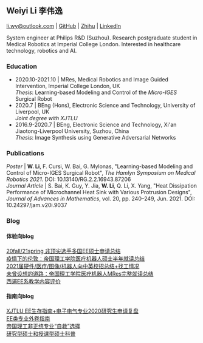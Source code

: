 ## Weiyi Li 李伟逸

li.wy@outlook.com | [GitHub](https://github.com/weiyi-li) | [Zhihu](https://www.zhihu.com/people/li-wei-yi-86-54) | [LinkedIn](https://www.linkedin.com/in/weiyi-li-b56aa116a)

System engineer at Philips R&D (Suzhou). Research postgraduate student in Medical Robotics at Imperial College London. Interested in healthcare technology, robotics and AI.

### Education

* 2020.10-2021.10 | MRes, Medical Robotics and Image Guided Intervention, Imperial College London, UK  
_Thesis_: Learning-based Modeling and Control of the _Micro-IGES_ Surgical Robot  
* 2020.7 | BEng (Hons), Electronic Science and Technology, University of Liverpool, UK  
_Joint degree with XJTLU_
* 2016.9-2020.7 | BEng, Electronic Science and Technology, Xi'an Jiaotong-Liverpool University, Suzhou, China  
_Thesis_: Image Synthesis using Generative Adversarial Networks

### Publications

_Poster_ | **W. Li**, F. Cursi, W. Bai, G. Mylonas, "Learning-based Modeling and Control of Micro-IGES Surgical Robot", _The Hamlyn Symposium on Medical Robotics 2021_. DOI: 10.13140/RG.2.2.16943.87206  
_Journal Article_ | S. Bai, K. Guy, Y. Jia, **W. Li**, Q. Li, X. Yang, "Heat Dissipation Performance of Microchannel Heat Sink with Various Protrusion Designs", _Journal of Advances in Mathematics_, vol. 20, pp. 240–249, Jun. 2021. DOI: 10.24297/jam.v20i.9037  
### Blog
#### 体验向blog  
[20fall/21spring 非顶尖选手多国EE硕士申请总结](https://zhuanlan.zhihu.com/p/345559376)  
[疫情下的伦敦：帝国理工学院医疗机器人硕士半年就读总结](https://zhuanlan.zhihu.com/p/339570809)  
[2021届硬件/医疗/图像/机器人向中英校招总结+找工情况](https://zhuanlan.zhihu.com/p/379415341)  
[未曾设想的道路：帝国理工学院医疗机器人MRes完整就读总结](https://zhuanlan.zhihu.com/p/412703360)  
[西浦EE系教学内容评价](https://github.com/weiyi-li/blog/blob/master/Comments_on_XJTLU_EE_Teaching.md)  

#### 指南向blog
[XJTLU EE生存指南+电子电气专业2020研究生申请复盘](https://github.com/weiyi-li/blog/blob/master/XJTLU_EE_Guide%2B2020fall_Application.md)  
[EE类专业外卷指南](https://github.com/weiyi-li/blog/blob/master/EE_Outvolution_Guide.md)  
[帝国理工非正统专业“自救”选择](https://github.com/weiyi-li/blog/blob/master/ICL_Interdisciplinary_Program_Guide.md)  
[研究型硕士和授课型硕士科普](https://github.com/weiyi-li/blog/blob/master/Taught_and_Research_Master_Intro.md)  

